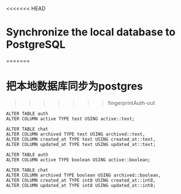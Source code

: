 <<<<<<< HEAD
# Synchronize the local database to PostgreSQL

=======
# 把本地数据库同步为postgres
>>>>>>> fingerprintAuth-out

```
ALTER TABLE auth
ALTER COLUMN active TYPE text USING active::text;

ALTER TABLE chat
ALTER COLUMN archived TYPE text USING archived::text,
ALTER COLUMN created_at TYPE text USING created_at::text,
ALTER COLUMN updated_at TYPE text USING updated_at::text;

ALTER TABLE auth
ALTER COLUMN active TYPE boolean USING active::boolean;

ALTER TABLE chat
ALTER COLUMN archived TYPE boolean USING archived::boolean,
ALTER COLUMN created_at TYPE int8 USING created_at::int8,
ALTER COLUMN updated_at TYPE int8 USING updated_at::int8;
```
